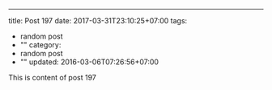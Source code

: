 ---
title: Post 197
date: 2017-03-31T23:10:25+07:00
tags:
  - random post
  - ""
category:
  - random post
  - ""
updated: 2016-03-06T07:26:56+07:00

This is content of post 197